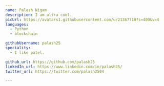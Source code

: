 ```yaml
---
name: Palash Nigam
description: I am ultra cool.
picUrl: https://avatars1.githubusercontent.com/u/21367710?s=400&v=4
languages:
  - Python
  - blockchain

githubUsername: palash25
speciality:
  - I like patel.

github_url: https://github.com/palash25
linkedIn_url: https://www.linkedin.com/in/palash25/
twitter_url: https://twitter.com/palash2504

---
```

